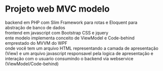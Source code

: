 # Projeto web MVC modelo 

backend em PHP com Slim Framework para rotas e Eloquent para abstração de banco de dados<br>
frontend em javascript com Bootstrap CSS e jquery <br>
ente modelo implementa conceito de ViewModel e Code-behind emprestado do MVVM do WPF <br>
onde você tem um arquivo HTML representando a camada de apresentação (View) e um arquivo javascript responsavel pela logica de apresentação e interação com o usuario consumindo o backend via webservice (ViewModel/Code-behind) 
